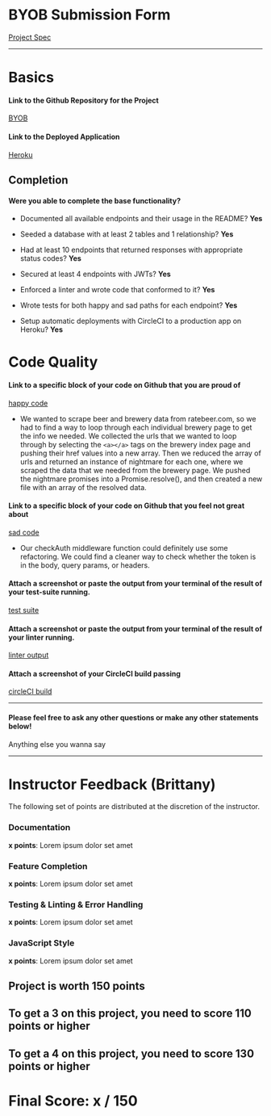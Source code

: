 # BYOB Submission Form

[Project Spec](http://frontend.turing.io/projects/build-your-own-backend.html)

------

# Basics

#### Link to the Github Repository for the Project
[BYOB](https://github.com/tylerjhevia/BYOB)

#### Link to the Deployed Application
[Heroku](https://byob-db-th.herokuapp.com/)


## Completion

#### Were you able to complete the base functionality?

* Documented all available endpoints and their usage in the README?
**Yes**

* Seeded a database with at least 2 tables and 1 relationship?
**Yes**

* Had at least 10 endpoints that returned responses with appropriate status codes?
**Yes**

* Secured at least 4 endpoints with JWTs?
**Yes**

* Enforced a linter and wrote code that conformed to it?
**Yes**

* Wrote tests for both happy and sad paths for each endpoint?
**Yes**

* Setup automatic deployments with CircleCI to a production app on Heroku?
**Yes**

# Code Quality

#### Link to a specific block of your code on Github that you are proud of
[happy code](https://github.com/tylerjhevia/BYOB/blob/master/beerScraper.js#L356-L398)

* We wanted to scrape beer and brewery data from ratebeer.com, so we had to find a way to loop through each individual brewery page to get the info we needed. We collected the urls that we wanted to loop through by selecting the `<a></a>` tags on the brewery index page and pushing their href values into a new array. Then we reduced the array of urls and returned an instance of nightmare for each one, where we scraped the data that we needed from the brewery page. We pushed the nightmare promises into a Promise.resolve(), and then created a new file with an array of the resolved data.

#### Link to a specific block of your code on Github that you feel not great about
[sad code](https://github.com/tylerjhevia/BYOB/blob/master/server.js#L25-L56)

* Our checkAuth middleware function could definitely use some refactoring. We could find a cleaner way to check whether the token is in the body, query params, or headers.

#### Attach a screenshot or paste the output from your terminal of the result of your test-suite running.

[test suite](https://imgur.com/a/l8Lm8)

#### Attach a screenshot or paste the output from your terminal of the result of your linter running.

[linter output](https://imgur.com/a/FolLq)

#### Attach a screenshot of your CircleCI build passing

[circleCI build](https://imgur.com/a/qVQnI)

-----

#### Please feel free to ask any other questions or make any other statements below!

Anything else you wanna say

-----


# Instructor Feedback (Brittany)

The following set of points are distributed at the discretion of the instructor.

### Documentation

**x points**: Lorem ipsum dolor set amet

### Feature Completion

**x points**: Lorem ipsum dolor set amet

### Testing & Linting & Error Handling

**x points**: Lorem ipsum dolor set amet

### JavaScript Style

**x points**: Lorem ipsum dolor set amet


## Project is worth 150 points

## To get a 3 on this project, you need to score 110 points or higher
## To get a 4 on this project, you need to score 130 points or higher

# Final Score: x / 150
